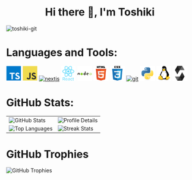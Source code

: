 <h1 align="center">Hi there 👋, I'm Toshiki</h1>
<p align="left"> <img src="https://komarev.com/ghpvc/?username=toshiki-git&label=Profile%20views&color=0e75b6&style=flat" alt="toshiki-git" /> </p>

<h1>Languages and Tools:</h1>
<p align="left">
    <a href="https://www.typescriptlang.org/" target="_blank" rel="noreferrer"><img src="https://raw.githubusercontent.com/devicons/devicon/master/icons/typescript/typescript-original.svg" alt="typescript" width="40" height="40"/></a>
    <a href="https://developer.mozilla.org/en-US/docs/Web/JavaScript" target="_blank" rel="noreferrer"><img src="https://raw.githubusercontent.com/devicons/devicon/master/icons/javascript/javascript-original.svg" alt="javascript" width="40" height="40"/></a>
    <a href="https://nextjs.org/" target="_blank" rel="noreferrer"><img src="https://cdn.worldvectorlogo.com/logos/nextjs-2.svg" alt="nextjs" width="40" height="40"/></a>
    <a href="https://reactjs.org/" target="_blank" rel="noreferrer"><img src="https://raw.githubusercontent.com/devicons/devicon/master/icons/react/react-original-wordmark.svg" alt="react" width="40" height="40"/></a>
    <a href="https://nodejs.org" target="_blank" rel="noreferrer"><img src="https://raw.githubusercontent.com/devicons/devicon/master/icons/nodejs/nodejs-original-wordmark.svg" alt="nodejs" width="40" height="40"/></a>
    <a href="https://www.w3.org/html/" target="_blank" rel="noreferrer"><img src="https://raw.githubusercontent.com/devicons/devicon/master/icons/html5/html5-original-wordmark.svg" alt="html5" width="40" height="40"/></a>
    <a href="https://www.w3schools.com/css/" target="_blank" rel="noreferrer"><img src="https://raw.githubusercontent.com/devicons/devicon/master/icons/css3/css3-original-wordmark.svg" alt="css3" width="40" height="40"/></a>
    <a href="https://git-scm.com/" target="_blank" rel="noreferrer"><img src="https://www.vectorlogo.zone/logos/git-scm/git-scm-icon.svg" alt="git" width="40" height="40"/></a>
    <a href="https://www.python.org/" target="_blank" rel="noreferrer"><img src="https://raw.githubusercontent.com/devicons/devicon/master/icons/python/python-original.svg" alt="python" width="40" height="40"/></a>
    <a href="https://www.linux.org/" target="_blank" rel="noreferrer"><img src="https://raw.githubusercontent.com/devicons/devicon/master/icons/linux/linux-original.svg" alt="linux" width="40" height="40"/></a>
    <a href="https://soliditylang.org/" target="_blank" rel="noreferrer"><img src="https://raw.githubusercontent.com/devicons/devicon/master/icons/solidity/solidity-original.svg" alt="solidity" width="40" height="40"/></a>
</p>


<h1>GitHub Stats:</h1>
<table>
    <tr>
        <td><img src="https://github-readme-stats-six-azure.vercel.app/api?username=toshiki-git&count_private=true" alt="GitHub Stats"/></td>
        <td><img src="https://github-profile-summary-cards.vercel.app/api/cards/profile-details?username=toshiki-git&theme=default" alt="Profile Details"/></td>
    </tr>
    <tr>
        <td><img src="https://github-readme-stats-six-azure.vercel.app/api/top-langs/?username=toshiki-git&theme=default&hide_border=true&include_all_commits=true&count_private=true&layout=compact&langs_count=8" alt="Top Languages"/></td>
        <td><img src="https://github-readme-streak-stats.herokuapp.com/?user=toshiki-git&theme=default&hide_border=true" alt="Streak Stats"/></td>
    </tr>
</table>

<h1>GitHub Trophies</h1>
<img src="https://github-profile-trophy.vercel.app/?username=toshiki-git&theme=discord&no-frame=true&no-bg=true&margin-w=4" alt="GitHub Trophies"/>
